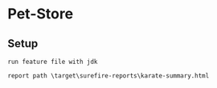 # Pet-Store

## Setup
```
run feature file with jdk

report path \target\surefire-reports\karate-summary.html

```
